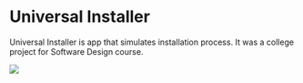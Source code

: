 # Universal Installer
Universal Installer is app that simulates installation process. It was a college project for Software Design course.

![](https://i.imgur.com/NMLdA3J.png)